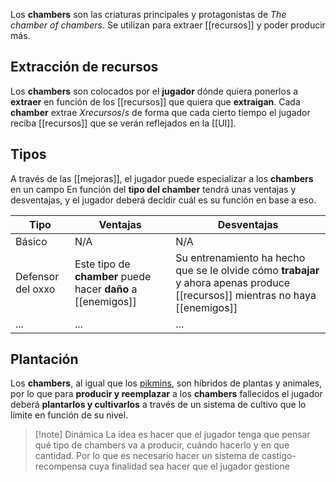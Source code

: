 Los **chambers** son las criaturas principales y protagonistas de *The chamber of chambers*. Se utilizan para extraer [[recursos]] y poder producir más.

## Extracción de recursos

Los **chambers** son colocados por el **jugador** dónde quiera ponerlos a **extraer** en función de los [[recursos]] que quiera que **extraigan**. Cada **chamber** extrae $X recursos/s$ de forma que cada cierto tiempo el jugador reciba [[recursos]] que se verán reflejados en la [[UI]].

## Tipos

A través de las [[mejoras]], el jugador puede especializar a los **chambers** en un campo En función del **tipo del chamber** tendrá unas ventajas y desventajas, y el jugador deberá decidir cuál es su función en base a eso.

| **Tipo**          | **Ventajas**                                                 | **Desventajas**                                                                                                                |
| ----------------- | ------------------------------------------------------------ | ------------------------------------------------------------------------------------------------------------------------------ |
| Básico            | N/A                                                          | N/A                                                                                                                            |
| Defensor del oxxo | Este tipo de **chamber** puede hacer **daño** a [[enemigos]] | Su entrenamiento ha hecho que se le olvide cómo **trabajar** y ahora apenas produce [[recursos]] mientras no haya [[enemigos]] |
| ...               | ...                                                          | ...                                                                                                                            |

## Plantación

Los **chambers**, al igual que los [pikmins](https://www.pikminwiki.com/Pikmin_family), son híbridos de plantas y animales, por lo que para **producir y reemplazar** a los **chambers** fallecidos el jugador deberá **plantarlos y cultivarlos** a través de un sistema de cultivo que lo límite en función de su nivel.

>[!note] Dinámica
>La idea es hacer que el jugador tenga que pensar qué tipo de chambers va a producir, cuándo hacerlo y en que cantidad. Por lo que es necesario hacer un sistema de castigo-recompensa cuya finalidad sea hacer que el jugador gestione

